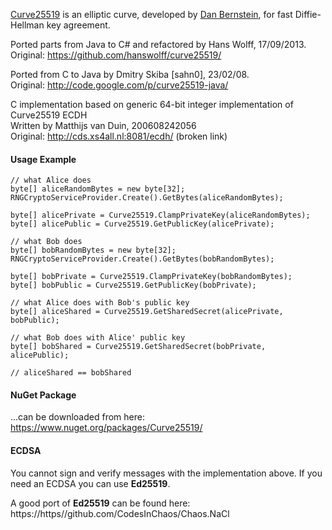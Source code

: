 [Curve25519](http://cr.yp.to/ecdh.html) is an elliptic curve, 
developed by [Dan Bernstein](http://cr.yp.to/djb.html), for fast Diffie-Hellman key agreement.

Ported parts from Java to C# and refactored by Hans Wolff, 17/09/2013.  
Original: https://github.com/hanswolff/curve25519/

Ported from C to Java by Dmitry Skiba [sahn0], 23/02/08.  
Original: http://code.google.com/p/curve25519-java/

C implementation based on generic 64-bit integer implementation of Curve25519 ECDH  
Written by Matthijs van Duin, 200608242056  
Original: http://cds.xs4all.nl:8081/ecdh/ (broken link)

#### Usage Example

	// what Alice does
	byte[] aliceRandomBytes = new byte[32];
	RNGCryptoServiceProvider.Create().GetBytes(aliceRandomBytes);

	byte[] alicePrivate = Curve25519.ClampPrivateKey(aliceRandomBytes);
	byte[] alicePublic = Curve25519.GetPublicKey(alicePrivate);

	// what Bob does
	byte[] bobRandomBytes = new byte[32];
	RNGCryptoServiceProvider.Create().GetBytes(bobRandomBytes);

	byte[] bobPrivate = Curve25519.ClampPrivateKey(bobRandomBytes);
	byte[] bobPublic = Curve25519.GetPublicKey(bobPrivate);

	// what Alice does with Bob's public key
	byte[] aliceShared = Curve25519.GetSharedSecret(alicePrivate, bobPublic);
	
	// what Bob does with Alice' public key
	byte[] bobShared = Curve25519.GetSharedSecret(bobPrivate, alicePublic);
	
	// aliceShared == bobShared

#### NuGet Package

...can be downloaded from here:  
https://www.nuget.org/packages/Curve25519/

#### ECDSA

You cannot sign and verify messages with the implementation above. If you need 
an ECDSA you can use **Ed25519**.

A good port of **Ed25519** can be found here:  
https://https//github.com/CodesInChaos/Chaos.NaCl
